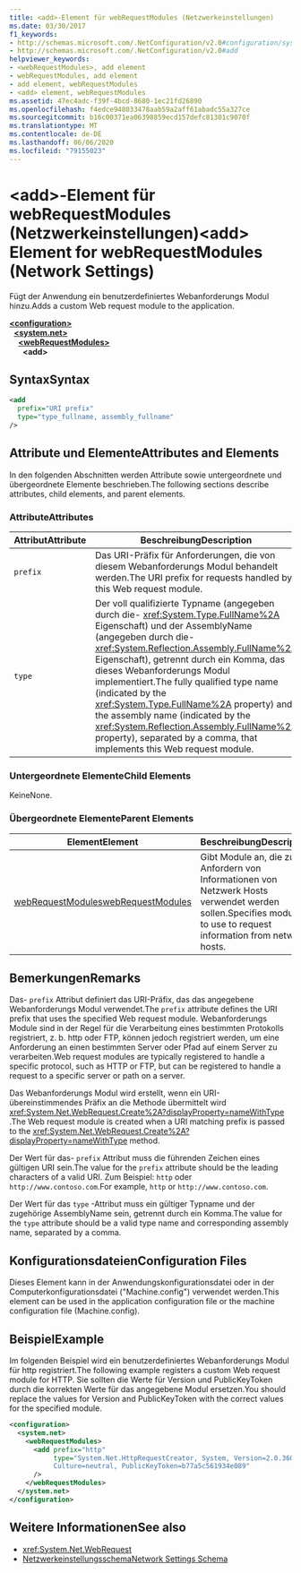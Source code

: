 ```yaml
---
title: <add>-Element für webRequestModules (Netzwerkeinstellungen)
ms.date: 03/30/2017
f1_keywords:
- http://schemas.microsoft.com/.NetConfiguration/v2.0#configuration/system.net/webRequestModules/add
- http://schemas.microsoft.com/.NetConfiguration/v2.0#add
helpviewer_keywords:
- <webRequestModules>, add element
- webRequestModules, add element
- add element, webRequestModules
- <add> element, webRequestModules
ms.assetid: 47ec4adc-f39f-4bcd-8680-1ec21fd26890
ms.openlocfilehash: f4edce948033478aab59a2aff61abadc55a327ce
ms.sourcegitcommit: b16c00371ea06398859ecd157defc81301c9070f
ms.translationtype: MT
ms.contentlocale: de-DE
ms.lasthandoff: 06/06/2020
ms.locfileid: "79155023"
---
```

# <a name="add-element-for-webrequestmodules-network-settings"></a><span data-ttu-id="28acf-102">\<add>-Element für webRequestModules (Netzwerkeinstellungen)</span><span class="sxs-lookup"><span data-stu-id="28acf-102">\<add> Element for webRequestModules (Network Settings)</span></span>
<span data-ttu-id="28acf-103">Fügt der Anwendung ein benutzerdefiniertes Webanforderungs Modul hinzu.</span><span class="sxs-lookup"><span data-stu-id="28acf-103">Adds a custom Web request module to the application.</span></span>  

[**\<configuration>**](../configuration-element.md)\
&nbsp;&nbsp;[**\<system.net>**](system-net-element-network-settings.md)\
&nbsp;&nbsp;&nbsp;&nbsp;[**\<webRequestModules>**](webrequestmodules-element-network-settings.md)\
&nbsp;&nbsp;&nbsp;&nbsp;&nbsp;&nbsp;**\<add>**

## <a name="syntax"></a><span data-ttu-id="28acf-104">Syntax</span><span class="sxs-lookup"><span data-stu-id="28acf-104">Syntax</span></span>  
  
```xml  
<add
  prefix="URI prefix"
  type="type_fullname, assembly_fullname"
/>  
```  
  
## <a name="attributes-and-elements"></a><span data-ttu-id="28acf-105">Attribute und Elemente</span><span class="sxs-lookup"><span data-stu-id="28acf-105">Attributes and Elements</span></span>  
 <span data-ttu-id="28acf-106">In den folgenden Abschnitten werden Attribute sowie untergeordnete und übergeordnete Elemente beschrieben.</span><span class="sxs-lookup"><span data-stu-id="28acf-106">The following sections describe attributes, child elements, and parent elements.</span></span>  
  
### <a name="attributes"></a><span data-ttu-id="28acf-107">Attribute</span><span class="sxs-lookup"><span data-stu-id="28acf-107">Attributes</span></span>  
  
|<span data-ttu-id="28acf-108">**Attribut**</span><span class="sxs-lookup"><span data-stu-id="28acf-108">**Attribute**</span></span>|<span data-ttu-id="28acf-109">**Beschreibung**</span><span class="sxs-lookup"><span data-stu-id="28acf-109">**Description**</span></span>|  
|-------------------|---------------------|  
|`prefix`|<span data-ttu-id="28acf-110">Das URI-Präfix für Anforderungen, die von diesem Webanforderungs Modul behandelt werden.</span><span class="sxs-lookup"><span data-stu-id="28acf-110">The URI prefix for requests handled by this Web request module.</span></span>|  
|`type`|<span data-ttu-id="28acf-111">Der voll qualifizierte Typname (angegeben durch die- <xref:System.Type.FullName%2A> Eigenschaft) und der AssemblyName (angegeben durch die- <xref:System.Reflection.Assembly.FullName%2A> Eigenschaft), getrennt durch ein Komma, das dieses Webanforderungs Modul implementiert.</span><span class="sxs-lookup"><span data-stu-id="28acf-111">The fully qualified type name (indicated by the <xref:System.Type.FullName%2A> property) and the assembly name (indicated by the <xref:System.Reflection.Assembly.FullName%2A> property), separated by a comma, that implements this Web request module.</span></span>|  
  
### <a name="child-elements"></a><span data-ttu-id="28acf-112">Untergeordnete Elemente</span><span class="sxs-lookup"><span data-stu-id="28acf-112">Child Elements</span></span>  
 <span data-ttu-id="28acf-113">Keine</span><span class="sxs-lookup"><span data-stu-id="28acf-113">None.</span></span>  
  
### <a name="parent-elements"></a><span data-ttu-id="28acf-114">Übergeordnete Elemente</span><span class="sxs-lookup"><span data-stu-id="28acf-114">Parent Elements</span></span>  
  
|<span data-ttu-id="28acf-115">**Element**</span><span class="sxs-lookup"><span data-stu-id="28acf-115">**Element**</span></span>|<span data-ttu-id="28acf-116">**Beschreibung**</span><span class="sxs-lookup"><span data-stu-id="28acf-116">**Description**</span></span>|  
|-----------------|---------------------|  
|[<span data-ttu-id="28acf-117">webRequestModules</span><span class="sxs-lookup"><span data-stu-id="28acf-117">webRequestModules</span></span>](webrequestmodules-element-network-settings.md)|<span data-ttu-id="28acf-118">Gibt Module an, die zum Anfordern von Informationen von Netzwerk Hosts verwendet werden sollen.</span><span class="sxs-lookup"><span data-stu-id="28acf-118">Specifies modules to use to request information from network hosts.</span></span>|  
  
## <a name="remarks"></a><span data-ttu-id="28acf-119">Bemerkungen</span><span class="sxs-lookup"><span data-stu-id="28acf-119">Remarks</span></span>  
 <span data-ttu-id="28acf-120">Das- `prefix` Attribut definiert das URI-Präfix, das das angegebene Webanforderungs Modul verwendet.</span><span class="sxs-lookup"><span data-stu-id="28acf-120">The `prefix` attribute defines the URI prefix that uses the specified Web request module.</span></span> <span data-ttu-id="28acf-121">Webanforderungs Module sind in der Regel für die Verarbeitung eines bestimmten Protokolls registriert, z. b. http oder FTP, können jedoch registriert werden, um eine Anforderung an einen bestimmten Server oder Pfad auf einem Server zu verarbeiten.</span><span class="sxs-lookup"><span data-stu-id="28acf-121">Web request modules are typically registered to handle a specific protocol, such as HTTP or FTP, but can be registered to handle a request to a specific server or path on a server.</span></span>  
  
 <span data-ttu-id="28acf-122">Das Webanforderungs Modul wird erstellt, wenn ein URI-übereinstimmendes Präfix an die Methode übermittelt wird <xref:System.Net.WebRequest.Create%2A?displayProperty=nameWithType> .</span><span class="sxs-lookup"><span data-stu-id="28acf-122">The Web request module is created when a URI matching prefix is passed to the <xref:System.Net.WebRequest.Create%2A?displayProperty=nameWithType> method.</span></span>  
  
 <span data-ttu-id="28acf-123">Der Wert für das- `prefix` Attribut muss die führenden Zeichen eines gültigen URI sein.</span><span class="sxs-lookup"><span data-stu-id="28acf-123">The value for the `prefix` attribute should be the leading characters of a valid URI.</span></span> <span data-ttu-id="28acf-124">Zum Beispiel: `http` oder `http://www.contoso.com`.</span><span class="sxs-lookup"><span data-stu-id="28acf-124">For example, `http` or `http://www.contoso.com`.</span></span>
  
 <span data-ttu-id="28acf-125">Der Wert für das `type` -Attribut muss ein gültiger Typname und der zugehörige AssemblyName sein, getrennt durch ein Komma.</span><span class="sxs-lookup"><span data-stu-id="28acf-125">The value for the `type` attribute should be a valid type name and corresponding assembly name, separated by a comma.</span></span>
  
## <a name="configuration-files"></a><span data-ttu-id="28acf-126">Konfigurationsdateien</span><span class="sxs-lookup"><span data-stu-id="28acf-126">Configuration Files</span></span>  
 <span data-ttu-id="28acf-127">Dieses Element kann in der Anwendungskonfigurationsdatei oder in der Computerkonfigurationsdatei ("Machine.config") verwendet werden.</span><span class="sxs-lookup"><span data-stu-id="28acf-127">This element can be used in the application configuration file or the machine configuration file (Machine.config).</span></span>  
  
## <a name="example"></a><span data-ttu-id="28acf-128">Beispiel</span><span class="sxs-lookup"><span data-stu-id="28acf-128">Example</span></span>  
 <span data-ttu-id="28acf-129">Im folgenden Beispiel wird ein benutzerdefiniertes Webanforderungs Modul für http registriert.</span><span class="sxs-lookup"><span data-stu-id="28acf-129">The following example registers a custom Web request module for HTTP.</span></span> <span data-ttu-id="28acf-130">Sie sollten die Werte für Version und PublicKeyToken durch die korrekten Werte für das angegebene Modul ersetzen.</span><span class="sxs-lookup"><span data-stu-id="28acf-130">You should replace the values for Version and PublicKeyToken with the correct values for the specified module.</span></span>  
  
```xml  
<configuration>  
  <system.net>  
    <webRequestModules>  
      <add prefix="http"  
           type="System.Net.HttpRequestCreator, System, Version=2.0.3600.0,  
           Culture=neutral, PublicKeyToken=b77a5c561934e089"  
      />  
    </webRequestModules>  
  </system.net>  
</configuration>  
```  
  
## <a name="see-also"></a><span data-ttu-id="28acf-131">Weitere Informationen</span><span class="sxs-lookup"><span data-stu-id="28acf-131">See also</span></span>

- <xref:System.Net.WebRequest>
- [<span data-ttu-id="28acf-132">Netzwerkeinstellungsschema</span><span class="sxs-lookup"><span data-stu-id="28acf-132">Network Settings Schema</span></span>](index.md)
